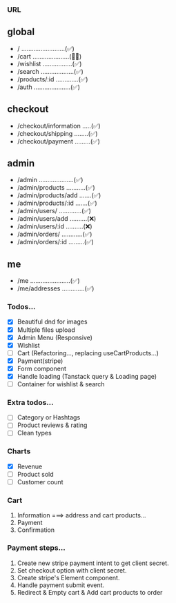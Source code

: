 ### URL

## global

- / .........................(✅)
- /cart .....................(👷‍♀️)
- /wishlist .................(✅)
- /search ...................(✅)
- /products/:id .............(✅)
- /auth .....................(✅)

## checkout

- /checkout/information .....(✅)
- /checkout/shipping ........(✅)
- /checkout/payment .........(✅)

## admin

- /admin ....................(✅)
- /admin/products ...........(✅)
- /admin/products/add .......(✅)
- /admin/products/:id .......(✅)
- /admin/users/ .............(✅)
- /admin/users/add ..........(❌)
- /admin/users/:id ..........(❌)
- /admin/orders/ ............(✅)
- /admin/orders/:id .........(✅)

## me

- /me .......................(✅)
- /me/addresses .............(✅)

### Todos...

- [x] Beautiful dnd for images
- [x] Multiple files upload
- [x] Admin Menu (Responsive)
- [x] Wishlist
- [ ] Cart (Refactoring..., replacing useCartProducts...)
- [x] Payment(stripe)
- [x] Form component
- [x] Handle loading (Tanstack query & Loading page)
- [ ] Container for wishlist & search

### Extra todos...

- [ ] Category or Hashtags
- [ ] Product reviews & rating
- [ ] Clean types

### Charts

- [x] Revenue
- [ ] Product sold
- [ ] Customer count

### Cart

1. Information ===> address and cart products...
2. Payment
3. Confirmation

### Payment steps...

1. Create new stripe payment intent to get client secret.
2. Set checkout option with client secret.
3. Create stripe's Element component.
4. Handle payment submit event.
5. Redirect & Empty cart & Add cart products to order
